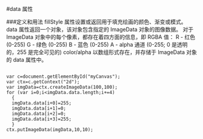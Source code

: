#data 属性

###定义和用法
fillStyle 属性设置或返回用于填充绘画的颜色、渐变或模式。
data 属性返回一个对象，该对象包含指定的 ImageData 对象的图像数据。
对于 ImageData 对象中的每个像素，都存在着四方面的信息，即 RGBA 值：
R - 红色 (0-255)
G - 绿色 (0-255)
B - 蓝色 (0-255)
A - alpha 通道 (0-255; 0 是透明的，255 是完全可见的)
color/alpha 以数组形式存在，并存储于 ImageData 对象的 data 属性中。





```

var c=document.getElementById("myCanvas");
var ctx=c.getContext("2d");
var imgData=ctx.createImageData(100,100);
for (var i=0;i<imgData.data.length;i+=4)
  {
  imgData.data[i+0]=255;
  imgData.data[i+1]=0;
  imgData.data[i+2]=0;
  imgData.data[i+3]=255;
  }
ctx.putImageData(imgData,10,10);


```
